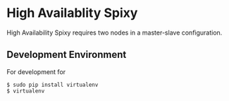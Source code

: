 High Availablity Spixy
======================

High Availability Spixy requires two nodes in a master-slave
configuration.

Development Environment
-----------------------

For development for

    $ sudo pip install virtualenv
    $ virtualenv


